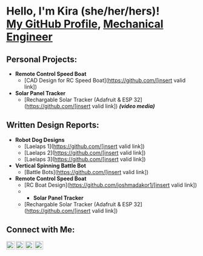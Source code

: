 <h1>Hello, I'm Kira (she/her/hers)! <br/><a href="https://github.com/kseggerty">My GitHub Profile</a>, <a href="https://www.linkedin.com/in/kira-seggerty">Mechanical Engineer</a>

<h2>Personal Projects:</h2>

- <b>Remote Control Speed Boat</b>
  - [CAD Design for RC Speed Boat](https://github.com/[insert valid link])
- <b>Solar Panel Tracker</b>
  - [Rechargable Solar Tracker (Adafruit & ESP 32](https://github.com/[insert valid link]) <b><i>(video media)</b></i>

<h2>Written Design Reports:</h2>
  
- <b>Robot Dog Designs</b>
  - [Laelaps 1](https://github.com/[insert valid link])
  - [Laelaps 2](https://github.com/[insert valid link])
  - [Laelaps 3](https://github.com/[insert valid link])
- <b>Vertical Spinning Battle Bot</b>
  - [Battle Bots](https://github.com/[insert valid link])
- <b>Remote Control Speed Boat</b>
  - [RC Boat Design](https://github.com/joshmadakor1/[insert valid link])
  - - <b>Solar Panel Tracker</b>
  - [Rechargable Solar Tracker (Adafruit & ESP 32](https://github.com/[insert valid link])

<h2> Connect with Me:</h2>

[<img align="left" alt="KiraSeggerty | YouTube" width="22px" src="https://cdn.jsdelivr.net/npm/simple-icons@v3/icons/youtube.svg" />][youtube]
[<img align="left" alt="KiraSeggerty | Twitter" width="22px" src="https://cdn.jsdelivr.net/npm/simple-icons@v3/icons/twitter.svg" />][twitter]
[<img align="left" alt="KiraSeggerty | LinkedIn" width="22px" src="https://cdn.jsdelivr.net/npm/simple-icons@v3/icons/linkedin.svg" />][linkedin]
[<img align="left" alt="KiraSeggerty | Instagram" width="22px" src="https://cdn.jsdelivr.net/npm/simple-icons@v3/icons/instagram.svg" />][instagram]

[twitter]: https://twitter.com/joshmadakor
[youtube]: https://www.youtube.com/c/joshmadakor
[instagram]: https://www.instagram.com/joshmadakor/
[linkedin]: https://linkedin.com/in/joshmadakor
